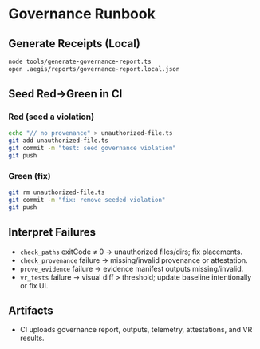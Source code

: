 # Governance Runbook

## Generate Receipts (Local)
```bash
node tools/generate-governance-report.ts
open .aegis/reports/governance-report.local.json
```

## Seed Red→Green in CI
### Red (seed a violation)
```bash
echo "// no provenance" > unauthorized-file.ts
git add unauthorized-file.ts
git commit -m "test: seed governance violation"
git push
```
### Green (fix)
```bash
git rm unauthorized-file.ts
git commit -m "fix: remove seeded violation"
git push
```

## Interpret Failures
- `check_paths` exitCode ≠ 0 → unauthorized files/dirs; fix placements.
- `check_provenance` failure → missing/invalid provenance or attestation.
- `prove_evidence` failure → evidence manifest outputs missing/invalid.
- `vr_tests` failure → visual diff > threshold; update baseline intentionally or fix UI.

## Artifacts
- CI uploads governance report, outputs, telemetry, attestations, and VR results.
